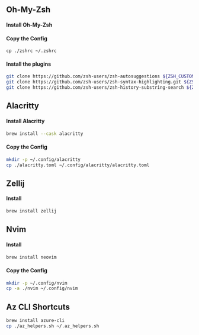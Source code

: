 ## Oh-My-Zsh

#### Install Oh-My-Zsh

#### Copy the Config
```
cp ./zshrc ~/.zshrc
```

#### Install the plugins
```sh
git clone https://github.com/zsh-users/zsh-autosuggestions ${ZSH_CUSTOM:-~/.oh-my-zsh/custom}/plugins/zsh-autosuggestions
git clone https://github.com/zsh-users/zsh-syntax-highlighting.git ${ZSH_CUSTOM:-~/.oh-my-zsh/custom}/plugins/zsh-syntax-highlighting
git clone https://github.com/zsh-users/zsh-history-substring-search ${ZSH_CUSTOM:-~/.oh-my-zsh/custom}/plugins/zsh-history-substring-search
```

## Alacritty

#### Install Alacritty
```sh
brew install --cask alacritty
```

#### Copy the Config
```sh
mkdir -p ~/.config/alacritty
cp ./alacritty.toml ~/.config/alacritty/alacritty.toml
```

## Zellij

#### Install
```sh
brew install zellij
```

## Nvim

#### Install
```sh
brew install neovim
```

#### Copy the Config
```sh
mkdir -p ~/.config/nvim
cp -a ./nvim ~/.config/nvim
```

## Az CLI Shortcuts
```sh
brew install azure-cli
cp ./az_helpers.sh ~/.az_helpers.sh
```
